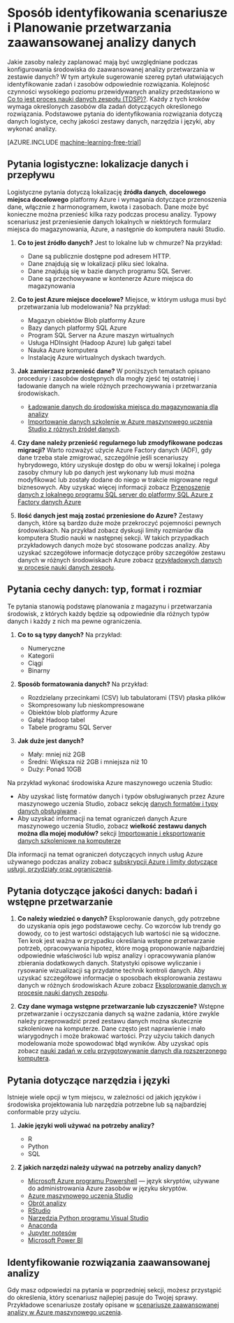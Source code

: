<properties
    pageTitle="Jak scenariusze zidentyfikowanie i zaplanowanie zaawansowane przetwarzanie analizy danych | Microsoft Azure"
    description="Planowanie pod kątem zaawansowanej analizy, ustalając szereg pytań klucza."
    services="machine-learning"
    documentationCenter=""
    authors="bradsev"
    manager="jhubbard"
    editor="cgronlun" />

<tags
    ms.service="machine-learning"
    ms.workload="data-services"
    ms.tgt_pltfrm="na"
    ms.devlang="na"
    ms.topic="article"
    ms.date="09/19/2016"
    ms.author="bradsev" />


# <a name="how-to-identify-scenarios-and-plan-for-advanced-analytics-data-processing"></a>Sposób identyfikowania scenariusze i Planowanie przetwarzania zaawansowanej analizy danych

Jakie zasoby należy zaplanować mają być uwzględniane podczas konfigurowania środowiska do zaawansowanej analizy przetwarzania w zestawie danych? W tym artykule sugerowanie szereg pytań ułatwiających identyfikowanie zadań i zasobów odpowiednie rozwiązania. Kolejność czynności wysokiego poziomu przewidywanych analizy przedstawiono w [Co to jest proces nauki danych zespołu (TDSP)?](data-science-process-overview.md). Każdy z tych kroków wymaga określonych zasobów dla zadań dotyczących określonego rozwiązania. Podstawowe pytania do identyfikowania rozwiązania dotyczą danych logistyce, cechy jakości zestawy danych, narzędzia i języki, aby wykonać analizy.

[AZURE.INCLUDE [machine-learning-free-trial](../../includes/machine-learning-free-trial.md)]

## <a name="logistic-questions-data-locations-and-movement"></a>Pytania logistyczne: lokalizacje danych i przepływu
Logistyczne pytania dotyczą lokalizację **źródła danych**, **docelowego miejsca docelowego** platformy Azure i wymagania dotyczące przenoszenia dane, włącznie z harmonogramem, kwota i zasobach. Dane może być konieczne można przenieść kilka razy podczas procesu analizy. Typowy scenariusz jest przeniesienie danych lokalnych w niektórych formularz miejsca do magazynowania, Azure, a następnie do komputera nauki Studio.

1. **Co to jest źródło danych?** Jest to lokalne lub w chmurze? Na przykład:
    - Dane są publicznie dostępne pod adresem HTTP.
    - Dane znajdują się w lokalizacji pliku sieć lokalna.
    - Dane znajdują się w bazie danych programu SQL Server.
    - Dane są przechowywane w kontenerze Azure miejsca do magazynowania

2. **Co to jest Azure miejsce docelowe?** Miejsce, w którym usługa musi być przetwarzania lub modelowania? Na przykład:
    - Magazyn obiektów Blob platformy Azure
    - Bazy danych platformy SQL Azure
    - Program SQL Server na Azure maszyn wirtualnych
    - Usługa HDInsight (Hadoop Azure) lub gałęzi tabel
    - Nauka Azure komputera
    - Instalację Azure wirtualnych dyskach twardych.

3. **Jak zamierzasz przenieść dane?** W poniższych tematach opisano procedury i zasobów dostępnych dla mogły zjeść tej ostatniej i ładowanie danych na wiele różnych przechowywania i przetwarzania środowiskach.

    -  [Ładowanie danych do środowiska miejsca do magazynowania dla analizy](machine-learning-data-science-ingest-data.md)
    -  [Importowanie danych szkolenie w Azure maszynowego uczenia Studio z różnych źródeł danych](machine-learning-data-science-import-data.md).

4. **Czy dane należy przenieść regularnego lub zmodyfikowane podczas migracji?** Warto rozważyć użycie Azure Factory danych (ADF), gdy dane trzeba stale zmigrować, szczególnie jeśli scenariuszy hybrydowego, który uzyskuje dostęp do obu w wersji lokalnej i polega zasoby chmury lub po danych jest wykonany lub musi można modyfikować lub zostały dodane do niego w trakcie migrowane reguł biznesowych. Aby uzyskać więcej informacji zobacz [Przenoszenie danych z lokalnego programu SQL server do platformy SQL Azure z Factory danych Azure](machine-learning-data-science-move-sql-azure-adf.md)

5. **Ilość danych jest mają zostać przeniesione do Azure?** Zestawy danych, które są bardzo duże może przekroczyć pojemności pewnych środowiskach. Na przykład zobacz dyskusji limity rozmiarów dla komputera Studio nauki w następnej sekcji. W takich przypadkach przykładowych danych może być stosowane podczas analizy. Aby uzyskać szczegółowe informacje dotyczące próby szczegółów zestawu danych w różnych środowiskach Azure zobacz [przykładowych danych w procesie nauki danych zespołu](machine-learning-data-science-sample-data.md).


## <a name="data-characteristics-questions-type-format-and-size"></a>Pytania cechy danych: typ, format i rozmiar
Te pytania stanowią podstawę planowania z magazynu i przetwarzania środowisk, z których każdy będzie są odpowiednie dla różnych typów danych i każdy z nich ma pewne ograniczenia.

1. **Co to są typy danych?** Na przykład:
    - Numeryczne
    - Kategorii
    - Ciągi
    - Binarny

2. **Sposób formatowania danych?** Na przykład:
    - Rozdzielany przecinkami (CSV) lub tabulatorami (TSV) płaska plików
    - Skompresowany lub nieskompresowane
    - Obiektów blob platformy Azure
    - Gałąź Hadoop tabel
    - Tabele programu SQL Server

2. **Jak duże jest danych?**
    - Mały: mniej niż 2GB
    - Średni: Większa niż 2GB i mniejsza niż 10
    - Duży: Ponad 10GB

Na przykład wykonać środowiska Azure maszynowego uczenia Studio:

- Aby uzyskać listę formatów danych i typów obsługiwanych przez Azure maszynowego uczenia Studio, zobacz sekcję [danych formatów i typy danych obsługiwane](machine-learning-data-science-import-data.md#data-formats-and-data-types-supported) .
- Aby uzyskać informacji na temat ograniczeń danych Azure maszynowego uczenia Studio, zobacz **wielkość zestawu danych można dla mojej modułów?** sekcji [Importowanie i eksportowanie danych szkoleniowe na komputerze](machine-learning-faq.md#machine-learning-studio-questions)

Dla informacji na temat ograniczeń dotyczących innych usług Azure używanego podczas analizy zobacz [subskrypcji Azure i limity dotyczące usługi, przydziały oraz ograniczenia](../azure-subscription-service-limits.md).

## <a name="data-quality-questions-exploration-and-pre-processing"></a>Pytania dotyczące jakości danych: badań i wstępne przetwarzanie

1. **Co należy wiedzieć o danych?** Eksplorowanie danych, gdy potrzebne do uzyskania opis jego podstawowe cechy. Co wzorców lub trendy go dowody, co to jest wartości odstających lub wartości nie są widoczne. Ten krok jest ważna w przypadku określania wstępne przetwarzanie potrzeb, opracowywania hipotez, które mogą proponowanie najbardziej odpowiednie właściwości lub wpisz analizy i opracowywania planów zbierania dodatkowych danych. Statystyki opisowe wyliczanie i rysowanie wizualizacji są przydatne technik kontroli danych. Aby uzyskać szczegółowe informacje o sposobach eksplorowania zestawu danych w różnych środowiskach Azure zobacz [Eksplorowanie danych w procesie nauki danych zespołu](machine-learning-data-science-explore-data.md).

2. **Czy dane wymaga wstępne przetwarzanie lub czyszczenie?**
Wstępne przetwarzanie i oczyszczania danych są ważne zadania, które zwykle należy przeprowadzić przed zestawu danych można skutecznie szkoleniowe na komputerze. Dane często jest naprawienie i mało wiarygodnych i może brakować wartości. Przy użyciu takich danych modelowania może spowodować błąd wyników. Aby uzyskać opis zobacz [nauki zadań w celu przygotowywanie danych dla rozszerzonego komputera](machine-learning-data-science-prepare-data.md).

## <a name="tools-and-languages-questions"></a>Pytania dotyczące narzędzia i języki
Istnieje wiele opcji w tym miejscu, w zależności od jakich języków i środowiska projektowania lub narzędzia potrzebne lub są najbardziej conformable przy użyciu.

1. **Jakie języki woli używać na potrzeby analizy?**  
    - R
    - Python
    - SQL

2. **Z jakich narzędzi należy używać na potrzeby analizy danych?**
    - [Microsoft Azure programu Powershell](powershell-install-configure.md) — język skryptów, używane do administrowania Azure zasobów w języku skryptów.
    - [Azure maszynowego uczenia Studio](machine-learning-what-is-ml-studio/)
    - [Obrót analizy](http://www.revolutionanalytics.com/revolution-r-open)
    - [RStudio](http://www.rstudio.com)
    - [Narzędzia Python programu Visual Studio](http://microsoft.github.io/PTVS/)
    - [Anaconda](https://www.continuum.io/why-anaconda)
    - [Jupyter notesów](http://jupyter.org/)
    - [Microsoft Power BI](http://powerbi.microsoft.com)


## <a name="identify-your-advanced-analytics-scenario"></a>Identyfikowanie rozwiązania zaawansowanej analizy
Gdy masz odpowiedzi na pytania w poprzedniej sekcji, możesz przystąpić do określenia, który scenariusz najlepiej pasuje do Twojej sprawy. Przykładowe scenariusze zostały opisane w [scenariusze zaawansowanej analizy w Azure maszynowego uczenia](machine-learning-data-science-plan-sample-scenarios.md).
